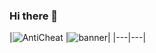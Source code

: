 ### Hi there 👋
|![AntiCheat](https://github.com/bylickilabs/bylickilabs/assets/109308073/936679ff-1221-4700-9c83-10eca26a1a26)
|![banner](https://github.com/bylickilabs/bylickilabs/assets/109308073/fd0a4494-54a5-4f5d-8ae8-83194a7400d0)|
|---|---|

<!--
**bylickilabs/bylickilabs** is a ✨ _special_ ✨ repository because its `README.md` (this file) appears on your GitHub profile.
-->
